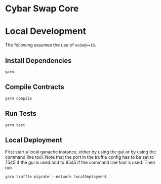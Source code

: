 # Cybar Swap Core

# Local Development

The following assumes the use of `node@>=10`.

## Install Dependencies

`yarn`

## Compile Contracts

`yarn compile`

## Run Tests

`yarn test`

## Local Deployment

First start a local ganache instance, either by using the gui or by using the command line tool. Note that the port in the truffle config has to be set to 7545 if the gui is used and to 8545 if the command line tool is used. Then run 
```
yarn truffle migrate --network localDeployment
```
